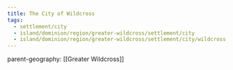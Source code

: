 ```yaml
---
title: The City of Wildcross
tags:
  - settlement/city
  - island/dominion/region/greater-wildcross/settlement/city
  - island/dominion/region/greater-wildcross/settlement/city/wildcross
---
```


parent-geography: [[Greater Wildcross]]